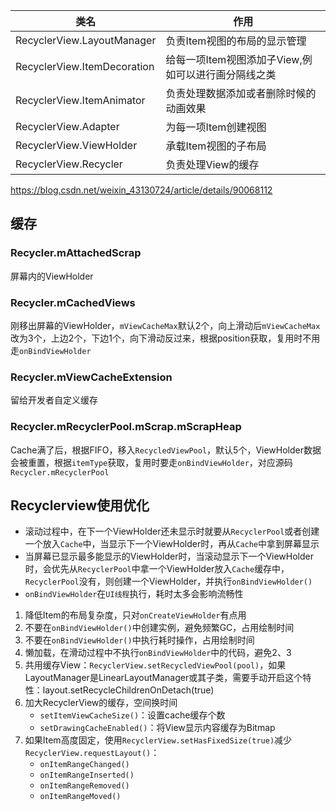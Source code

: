类名 | 作用
--- | ---
RecyclerView.LayoutManager | 负责Item视图的布局的显示管理
RecyclerView.ItemDecoration | 给每一项Item视图添加子View,例如可以进行画分隔线之类
RecyclerView.ItemAnimator | 负责处理数据添加或者删除时候的动画效果
RecyclerView.Adapter | 为每一项Item创建视图
RecyclerView.ViewHolder | 承载Item视图的子布局
RecyclerView.Recycler | 负责处理View的缓存

https://blog.csdn.net/weixin_43130724/article/details/90068112

## 缓存
### Recycler.mAttachedScrap
屏幕内的ViewHolder

### Recycler.mCachedViews
刚移出屏幕的ViewHolder，`mViewCacheMax`默认2个，向上滑动后`mViewCacheMax`改为3个，上边2个，下边1个，向下滑动反过来，根据position获取，复用时不用走`onBindViewHolder`

### Recycler.mViewCacheExtension
留给开发者自定义缓存

### Recycler.mRecyclerPool.mScrap.mScrapHeap
Cache满了后，根据FIFO，移入`RecycledViewPool`，默认5个，ViewHolder数据会被重置，根据`itemType`获取，复用时要走`onBindViewHolder`，对应源码`Recycler.mRecyclerPool`

## Recyclerview使用优化
* 滚动过程中，在下一个ViewHolder还未显示时就要从`RecyclerPool`或者创建一个放入`Cache`中，当显示下一个ViewHolder时，再从`Cache`中拿到屏幕显示
* 当屏幕已显示最多能显示的ViewHolder时，当滚动显示下一个ViewHolder时，会优先从`RecyclerPool`中拿一个ViewHolder放入`Cache`缓存中，`RecyclerPool`没有，则创建一个ViewHolder，并执行`onBindViewHolder()`
* `onBindViewHolder`在`UI线程`执行，耗时太多会影响流畅性
1. 降低Item的布局复杂度，只对`onCreateViewHolder`有点用
2. 不要在`onBindViewHolder()`中创建实例，避免频繁GC，占用绘制时间
3. 不要在`onBindViewHolder()`中执行耗时操作，占用绘制时间
4. 懒加载，在滑动过程中不执行`onBindViewHolder`中的代码，避免2、3
5. 共用缓存View：`RecyclerView.setRecycledViewPool(pool)`，如果LayoutManager是LinearLayoutManager或其子类，需要手动开启这个特性：layout.setRecycleChildrenOnDetach(true)
6. 加大RecyclerView的缓存，空间换时间
	* `setItemViewCacheSize()`：设置cache缓存个数
	* `setDrawingCacheEnabled()`：将View显示内容缓存为Bitmap
7. 如果Item高度固定，使用`RecyclerView.setHasFixedSize(true)`减少`RecyclerView.requestLayout()`：
	* `onItemRangeChanged()`
	* `onItemRangeInserted()`
	* `onItemRangeRemoved()`
	* `onItemRangeMoved()`
